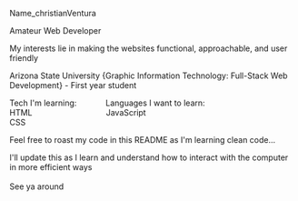 Name_christianVentura
<br>

Amateur Web Developer
<br>

My interests lie in making the websites functional, approachable, and user friendly
<br>

Arizona State University {Graphic Information Technology: Full-Stack Web Development} - First year student
<br>

Tech I'm learning:&nbsp;&nbsp;&nbsp;&nbsp;&nbsp;&nbsp;&nbsp;&nbsp;&nbsp;&nbsp;&nbsp;&nbsp;          Languages I want to learn:
<br>
HTML&nbsp;&nbsp;&nbsp;&nbsp;&nbsp;&nbsp;&nbsp;&nbsp;&nbsp;&nbsp;&nbsp;&nbsp;&nbsp;&nbsp;&nbsp;&nbsp;&nbsp;&nbsp;&nbsp;&nbsp;&nbsp;&nbsp;&nbsp;&nbsp;&nbsp;&nbsp;&nbsp;&nbsp;&nbsp;&nbsp;&nbsp;&nbsp;&nbsp;JavaScript
<br>
  CSS
  <br>
 
  Feel free to roast my code in this README as I'm learning clean code...
  <br>
  
  I'll update this as I learn and understand how to interact with the computer in more efficient ways
  <br>
  <br>
  See ya around





<!--
**mENIKMADI/mENIKMADI** is a ✨ _special_ ✨ repository because its `README.md` (this file) appears on your GitHub profile.

Here are some ideas to get you started:

- 🔭 I’m currently working on ...
- 🌱 I’m currently learning ...
- 👯 I’m looking to collaborate on ...
- 🤔 I’m looking for help with ...
- 💬 Ask me about ...
- 📫 How to reach me: ...
- 😄 Pronouns: ...
- ⚡ Fun fact: ...
-->
